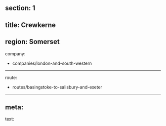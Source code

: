 ﻿section: 1
----
title: Crewkerne
----
region: Somerset
----
company:
- companies/london-and-south-western
----
route:
- routes/basingstoke-to-salisbury-and-exeter
----
meta:
----
text: